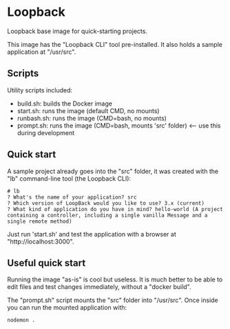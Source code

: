 Loopback
======

Loopback base image for quick-starting projects.

This image has the "Loopback CLI" tool pre-installed. It also holds a sample application at "/usr/src".

## Scripts

Utility scripts included:

* build.sh: builds the Docker image
* start.sh: runs the image (default CMD, no mounts)
* runbash.sh: runs the image (CMD=bash, no mounts)
* prompt.sh: runs the image (CMD=bash, mounts 'src' folder) <-- use this during development

## Quick start

A sample project already goes into the "src" folder, it was created with the "lb" command-line tool (the Loopback CLI):

```
# lb
? What's the name of your application? src
? Which version of LoopBack would you like to use? 3.x (current)
? What kind of application do you have in mind? hello-world (A project containing a controller, including a single vanilla Message and a single remote method)
```

Just run 'start.sh' and test the application with a browser at "http://localhost:3000".

## Useful quick start

Running the image "as-is" is cool but useless. It is much better to be able to edit files and test changes immediately, without a "docker build".

The "prompt.sh" script mounts the "src" folder into "/usr/src". Once inside you can run the mounted application with:

```sh
nodemon .
```
